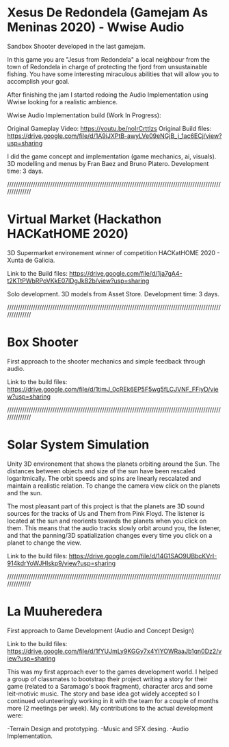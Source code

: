 # Xesus De Redondela (Gamejam As Meninas 2020) - Wwise Audio

Sandbox Shooter developed in the last gamejam.

In this game you are "Jesus from Redondela" a local neighbour from the town of Redondela in charge of protecting the fjord from unsustainable fishing. You have some interesting miraculous abilities that will allow you to accomplish your goal.

After finishing the jam I started redoing the Audio Implementation using Wwise looking for a realistic ambience.

Wwise Audio Implementation build (Work In Progress):

Original Gameplay Video: https://youtu.be/noIrCrttlzs
Original Build files: https://drive.google.com/file/d/1A9iJXPtB-awyLVe09eNGjB_j_1ac6ECj/view?usp=sharing

I did the game concept and implementation (game mechanics, ai, visuals). 3D modelling and menus by Fran Baez and Bruno Platero.
Development time: 3 days.

//////////////////////////////////////////////////////////////////////////////////////////////////////////////

# Virtual Market (Hackathon HACKatHOME 2020)

3D Supermarket environement winner of competition HACKatHOME 2020 -  Xunta de Galicia.

Link to the Build files: https://drive.google.com/file/d/1ja7gA4-t2KTtPWbRPoVKkE07lDgJk82b/view?usp=sharing

Solo development.
3D models from Asset Store.
Development time: 3 days.

//////////////////////////////////////////////////////////////////////////////////////////////////////////////

# Box Shooter

First approach to the shooter mechanics and simple feedback through audio.

Link to the build files: https://drive.google.com/file/d/1timJ_0cREk6EP5F5wg5fLCJVNF_FFiyD/view?usp=sharing

//////////////////////////////////////////////////////////////////////////////////////////////////////////////

# Solar System Simulation

Unity 3D environement that shows the planets orbiting around the Sun. The distances between objects and size of the sun have been rescaled logaritmically. The orbit speeds and spins are linearly rescalated and maintain a realistic relation. To change the camera view click on the planets and the sun. 

The most pleasant part of this project is that the planets are 3D sound sources for the tracks of Us and Them from Pink Floyd. The listener is located at the sun and reorients towards the planets when you click on them. This means that the audio tracks slowly orbit around you, the listener, and that the panning/3D spatialization changes every time you click on a planet to change the view.

Link to the build files: https://drive.google.com/file/d/14G1SAO9UBbcKVrI-914kdrYoWJHIskp9/view?usp=sharing

//////////////////////////////////////////////////////////////////////////////////////////////////////////////

# La Muuheredera

First approach to Game Development (Audio and Concept Design)

Link to the build files: https://drive.google.com/file/d/1fYUJmLy9KGGy7x4YIYOWRaaJb1qn0Dz2/view?usp=sharing

This was my first approach ever to the games development world. I helped a group of classmates to bootstrap their project writing a story for their game (related to a Saramago's book fragment), character arcs and some leit-motivic music. The story and base idea got widely accepted so I continued volunteeringly working in it with the team for a couple of months more (2 meetings per week). My contributions to the actual development were:

-Terrain Design and prototyping.
-Music and SFX desing.
-Audio Implementation.
